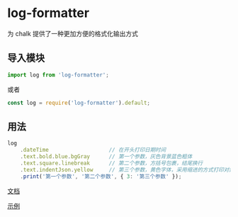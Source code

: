 # log-formatter

为 chalk 提供了一种更加方便的格式化输出方式

## 导入模块

```javascript
import log from 'log-formatter';
```

或者

```javascript
const log = require('log-formatter').default;
```

## 用法

```javascript
log
    .dateTime                   // 在开头打印日期时间
    .text.bold.blue.bgGray      // 第一个参数，灰色背景蓝色粗体
    .text.square.linebreak      // 第二个参数，方括号包裹，结尾换行
    .text.indentJson.yellow     // 第三个参数，黄色字体，采用缩进的方式打印对象
    .print('第一个参数', '第二个参数', { 3: '第三个参数' });
```

[文档](./src/LogFormatter.ts)

[示例](./test/index.test.ts)